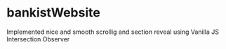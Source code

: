 # bankistWebsite
Implemented nice and smooth scrollig and section reveal using Vanilla JS Intersection Observer
